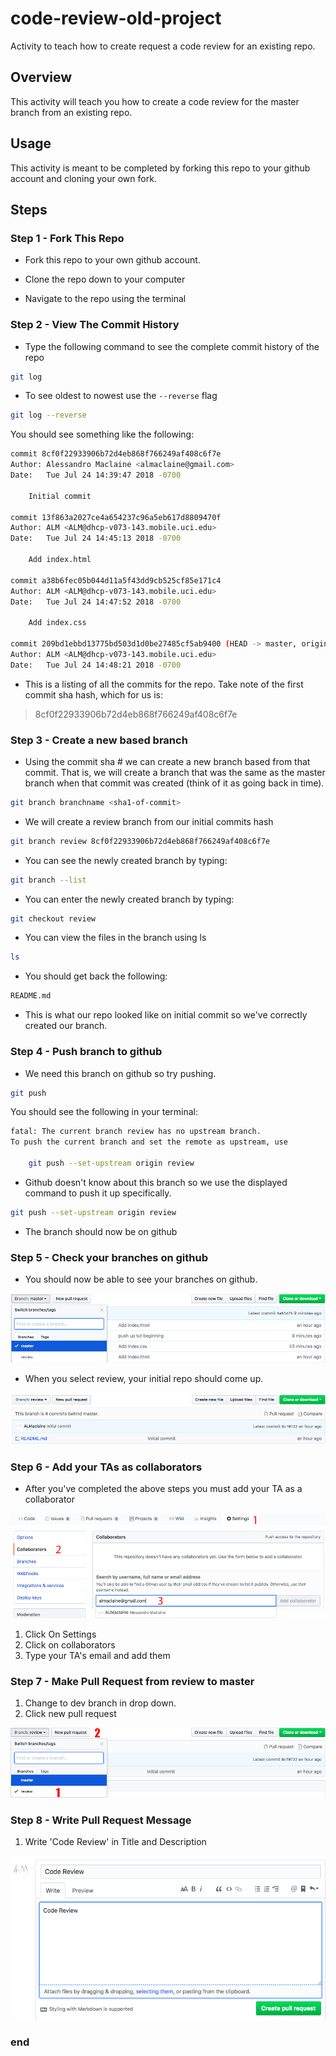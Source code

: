 # code-review-old-project

Activity to teach how to create request a code review for an existing repo.

## Overview

This activity will teach you how to create a code review for the master branch from an existing repo.

## Usage
This activity is meant to be completed by forking this repo to your github account and cloning your own fork.

## Steps

### Step 1 - Fork This Repo
- Fork this repo to your own github account.

- Clone the repo down to your computer

- Navigate to the repo using the terminal

### Step 2 - View The Commit History
- Type the following command to see the complete commit history of the repo

```bash
git log
```

- To see oldest to nowest use the `--reverse` flag

```bash
git log --reverse
```

You should see something like the following:

```bash
commit 8cf0f22933906b72d4eb868f766249af408c6f7e
Author: Alessandro Maclaine <almaclaine@gmail.com>
Date:   Tue Jul 24 14:39:47 2018 -0700

    Initial commit

commit 13f863a2027ce4a654237c96a5eb617d8809470f
Author: ALM <ALM@dhcp-v073-143.mobile.uci.edu>
Date:   Tue Jul 24 14:45:13 2018 -0700

    Add index.html

commit a38b6fec05b044d11a5f43dd9cb525cf85e171c4
Author: ALM <ALM@dhcp-v073-143.mobile.uci.edu>
Date:   Tue Jul 24 14:47:52 2018 -0700

    Add index.css

commit 209bd1ebbd13775bd503d1d0be27485cf5ab9400 (HEAD -> master, origin/master, origin/HEAD)
Author: ALM <ALM@dhcp-v073-143.mobile.uci.edu>
Date:   Tue Jul 24 14:48:21 2018 -0700
```

- This is a listing of all the commits for the repo. Take note of the first commit sha hash, which for us is:
> 8cf0f22933906b72d4eb868f766249af408c6f7e

### Step 3 - Create a new based branch
- Using the commit sha # we can create a new branch based from that commit. That is, we will create a branch that was the same as the master branch when that commit was created (think of it as going back in time).

```bash
git branch branchname <sha1-of-commit>
```

- We will create a review branch from our initial commits hash

```bash
git branch review 8cf0f22933906b72d4eb868f766249af408c6f7e
```

- You can see the newly created branch by typing:

```bash
git branch --list
```

- You can enter the newly created branch by typing:

```bash
git checkout review
```

- You can view the files in the branch using ls

```bash
ls
```

- You should get back the following:

```bash
README.md
```

- This is what our repo looked like on initial commit so we've correctly created our branch.

### Step 4 - Push branch to github
- We need this branch on github so try pushing.

```bash
git push
```

You should see the following in your terminal:

```bash
fatal: The current branch review has no upstream branch.
To push the current branch and set the remote as upstream, use

    git push --set-upstream origin review
```

- Github doesn't know about this branch so we use the displayed command to push it up specifically.

```bash
git push --set-upstream origin review
```

- The branch should now be on github

### Step 5 - Check your branches on github
- You should now be able to see your branches on github.

![Branches](./imgs/branches.png)

- When you select review, your initial repo should come up.

![DevFiles](./imgs/revfiles.png)

### Step 6 - Add your TAs as collaborators
- After you've completed the above steps you must add your TA as a collaborator

![Collab](./imgs/collab.png)

1. Click On Settings
2. Click on collaborators
3. Type your TA's email and add them

### Step 7 - Make Pull Request from review to master
1. Change to dev branch in drop down.
2. Click new pull request

![Pull](./imgs/pull.png)

### Step 8 - Write Pull Request Message
1. Write 'Code Review' in Title and Description

![msg](./imgs/msg.png)

### end
